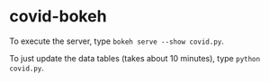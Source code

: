 # covid-bokeh
To execute the server, type `bokeh serve --show covid.py`.

To just update the data tables (takes about 10 minutes), type `python covid.py`.
